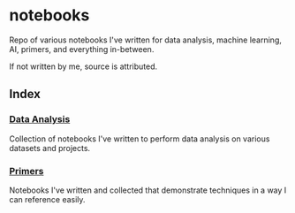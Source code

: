 # notebooks
Repo of various notebooks I've written for data analysis, machine learning, AI, primers, and everything in-between.

If not written by me, source is attributed. 

## Index

### [Data Analysis](./data_analysis)
Collection of notebooks I've written to perform data analysis on various datasets and projects.

### [Primers](./primers)
Notebooks I've written and collected that demonstrate techniques in a way I can reference easily.

